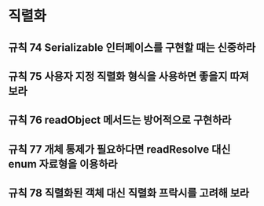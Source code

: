 # 직렬화

## 규칙 74 Serializable 인터페이스를 구현할 때는 신중하라
## 규칙 75 사용자 지정 직렬화 형식을 사용하면 좋을지 따져 보라
## 규칙 76 readObject 메서드는 방어적으로 구현하라
## 규칙 77 개체 통제가 필요하다면 readResolve 대신 enum 자료형을 이용하라
## 규칙 78 직렬화된 객체 대신 직렬화 프락시를 고려해 보라 
